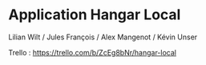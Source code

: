 # Application Hangar Local

Lilian Wilt / Jules François / Alex Mangenot / Kévin Unser

Trello : https://trello.com/b/ZcEg8bNr/hangar-local
